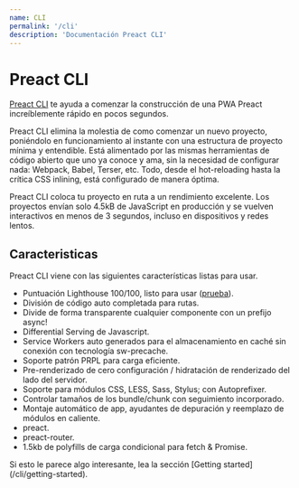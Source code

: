 ```yaml
---
name: CLI
permalink: '/cli'
description: 'Documentación Preact CLI'
---
```


# Preact CLI

[Preact CLI](https://github.com/preactjs/preact-cli/) te ayuda a comenzar la construcción de una PWA Preact increíblemente rápido en pocos segundos.

Preact CLI elimina la molestia de como comenzar un nuevo proyecto, poniéndolo en funcionamiento al instante con una estructura de proyecto mínima y entendible. Está alimentado por las mismas herramientas de código abierto que uno ya conoce y ama, sin la necesidad de configurar nada: Webpack, Babel, Terser, etc. Todo, desde el hot-reloading hasta la crítica CSS inlining, está configurado de manera óptima.

Preact CLI coloca tu proyecto en ruta a un rendimiento excelente. Los proyectos envían solo 4.5kB de JavaScript en producción y se vuelven interactivos en menos de 3 segundos, incluso en dispositivos y redes lentos.

## Caracteristicas

Preact CLI viene con las siguientes características listas para usar.

- Puntuación Lighthouse 100/100, listo para usar ([prueba](https://googlechrome.github.io/lighthouse/viewer/?gist=142af6838482417af741d966e7804346)).
- División de código auto completada para rutas.
- Divide de forma transparente cualquier componente con un prefijo async!
- Differential Serving de Javascript.
- Service Workers auto generados para el almacenamiento en caché sin conexión con tecnología sw-precache.
- Soporte patrón PRPL para carga eficiente.
- Pre-renderizado de cero configuración / hidratación de renderizado del lado del servidor.
- Soporte para módulos CSS, LESS, Sass, Stylus; con Autoprefixer.
- Controlar tamaños de los bundle/chunk con seguimiento incorporado.
- Montaje automático de app, ayudantes de depuración y reemplazo de módulos en caliente.
- preact.
- preact-router.
- 1.5kb de polyfills de carga condicional para fetch & Promise.

Si esto le parece algo interesante, lea la sección [Getting started] (/cli/getting-started).
